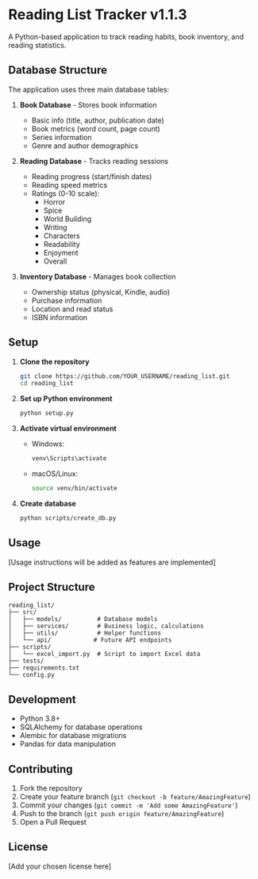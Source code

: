 # Reading List Tracker v1.1.3

A Python-based application to track reading habits, book inventory, and reading statistics.

## Database Structure

The application uses three main database tables:

1. **Book Database** - Stores book information
   - Basic info (title, author, publication date)
   - Book metrics (word count, page count)
   - Series information
   - Genre and author demographics

2. **Reading Database** - Tracks reading sessions
   - Reading progress (start/finish dates)
   - Reading speed metrics
   - Ratings (0-10 scale):
     - Horror
     - Spice
     - World Building
     - Writing
     - Characters
     - Readability
     - Enjoyment
     - Overall

3. **Inventory Database** - Manages book collection
   - Ownership status (physical, Kindle, audio)
   - Purchase information
   - Location and read status
   - ISBN information

## Setup

1. **Clone the repository**
   ```bash
   git clone https://github.com/YOUR_USERNAME/reading_list.git
   cd reading_list
   ```

2. **Set up Python environment**
   ```bash
   python setup.py
   ```

3. **Activate virtual environment**
   - Windows:
     ```bash
     venv\Scripts\activate
     ```
   - macOS/Linux:
     ```bash
     source venv/bin/activate
     ```

4. **Create database**
   ```bash
   python scripts/create_db.py
   ```

## Usage

[Usage instructions will be added as features are implemented]

## Project Structure

```
reading_list/
├── src/
│   ├── models/          # Database models
│   ├── services/        # Business logic, calculations
│   ├── utils/           # Helper functions
│   └── api/            # Future API endpoints
├── scripts/
│   └── excel_import.py  # Script to import Excel data
├── tests/
├── requirements.txt
└── config.py
```

## Development

- Python 3.8+
- SQLAlchemy for database operations
- Alembic for database migrations
- Pandas for data manipulation

## Contributing

1. Fork the repository
2. Create your feature branch (`git checkout -b feature/AmazingFeature`)
3. Commit your changes (`git commit -m 'Add some AmazingFeature'`)
4. Push to the branch (`git push origin feature/AmazingFeature`)
5. Open a Pull Request

## License

[Add your chosen license here]
